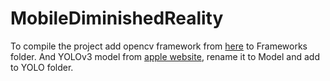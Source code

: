 # MobileDiminishedReality

To compile the project add opencv framework from [here](https://sourceforge.net/projects/opencvlibrary/files/4.5.1/opencv-4.5.1-ios-framework.zip/download) to Frameworks folder. And YOLOv3 model from [apple website](https://developer.apple.com/machine-learning/models/), rename it to Model and add to YOLO folder.
